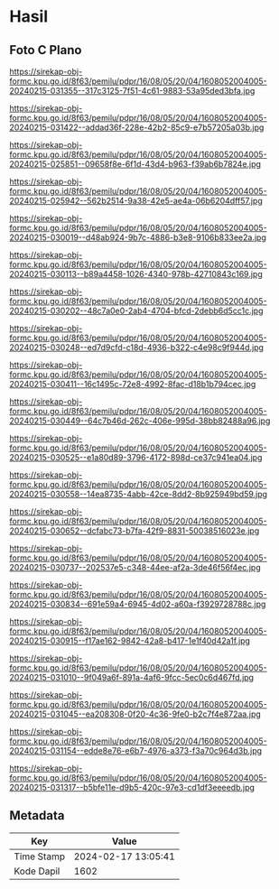 # Hasil

## Foto C Plano

https://sirekap-obj-formc.kpu.go.id/8f63/pemilu/pdpr/16/08/05/20/04/1608052004005-20240215-031355--317c3125-7f51-4c61-9883-53a95ded3bfa.jpg

https://sirekap-obj-formc.kpu.go.id/8f63/pemilu/pdpr/16/08/05/20/04/1608052004005-20240215-031422--addad36f-228e-42b2-85c9-e7b57205a03b.jpg

https://sirekap-obj-formc.kpu.go.id/8f63/pemilu/pdpr/16/08/05/20/04/1608052004005-20240215-025851--09658f8e-6f1d-43d4-b963-f39ab6b7824e.jpg

https://sirekap-obj-formc.kpu.go.id/8f63/pemilu/pdpr/16/08/05/20/04/1608052004005-20240215-025942--562b2514-9a38-42e5-ae4a-06b6204dff57.jpg

https://sirekap-obj-formc.kpu.go.id/8f63/pemilu/pdpr/16/08/05/20/04/1608052004005-20240215-030019--d48ab924-9b7c-4886-b3e8-9106b833ee2a.jpg

https://sirekap-obj-formc.kpu.go.id/8f63/pemilu/pdpr/16/08/05/20/04/1608052004005-20240215-030113--b89a4458-1026-4340-978b-42710843c169.jpg

https://sirekap-obj-formc.kpu.go.id/8f63/pemilu/pdpr/16/08/05/20/04/1608052004005-20240215-030202--48c7a0e0-2ab4-4704-bfcd-2debb6d5cc1c.jpg

https://sirekap-obj-formc.kpu.go.id/8f63/pemilu/pdpr/16/08/05/20/04/1608052004005-20240215-030248--ed7d9cfd-c18d-4936-b322-c4e98c9f944d.jpg

https://sirekap-obj-formc.kpu.go.id/8f63/pemilu/pdpr/16/08/05/20/04/1608052004005-20240215-030411--16c1495c-72e8-4992-8fac-d18b1b794cec.jpg

https://sirekap-obj-formc.kpu.go.id/8f63/pemilu/pdpr/16/08/05/20/04/1608052004005-20240215-030449--64c7b46d-262c-406e-995d-38bb82488a96.jpg

https://sirekap-obj-formc.kpu.go.id/8f63/pemilu/pdpr/16/08/05/20/04/1608052004005-20240215-030525--e1a80d89-3796-4172-898d-ce37c941ea04.jpg

https://sirekap-obj-formc.kpu.go.id/8f63/pemilu/pdpr/16/08/05/20/04/1608052004005-20240215-030558--14ea8735-4abb-42ce-8dd2-8b925949bd59.jpg

https://sirekap-obj-formc.kpu.go.id/8f63/pemilu/pdpr/16/08/05/20/04/1608052004005-20240215-030652--dcfabc73-b7fa-42f9-8831-50038516023e.jpg

https://sirekap-obj-formc.kpu.go.id/8f63/pemilu/pdpr/16/08/05/20/04/1608052004005-20240215-030737--202537e5-c348-44ee-af2a-3de46f56f4ec.jpg

https://sirekap-obj-formc.kpu.go.id/8f63/pemilu/pdpr/16/08/05/20/04/1608052004005-20240215-030834--691e59a4-6945-4d02-a60a-f3929728788c.jpg

https://sirekap-obj-formc.kpu.go.id/8f63/pemilu/pdpr/16/08/05/20/04/1608052004005-20240215-030915--f17ae162-9842-42a8-b417-1e1f40d42a1f.jpg

https://sirekap-obj-formc.kpu.go.id/8f63/pemilu/pdpr/16/08/05/20/04/1608052004005-20240215-031010--9f049a6f-891a-4af6-9fcc-5ec0c6d467fd.jpg

https://sirekap-obj-formc.kpu.go.id/8f63/pemilu/pdpr/16/08/05/20/04/1608052004005-20240215-031045--ea208308-0f20-4c36-9fe0-b2c7f4e872aa.jpg

https://sirekap-obj-formc.kpu.go.id/8f63/pemilu/pdpr/16/08/05/20/04/1608052004005-20240215-031154--edde8e76-e6b7-4976-a373-f3a70c964d3b.jpg

https://sirekap-obj-formc.kpu.go.id/8f63/pemilu/pdpr/16/08/05/20/04/1608052004005-20240215-031317--b5bfe11e-d9b5-420c-97e3-cd1df3eeeedb.jpg


## Metadata

| Key        | Value               |
| ---------- | ------------------- |
| Time Stamp | 2024-02-17 13:05:41 |
| Kode Dapil | 1602                |



